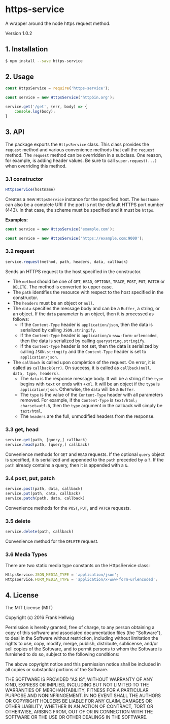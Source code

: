# https-service

A wrapper around the node https request method.

Version 1.0.2

## 1. Installation

```bash
$ npm install --save https-service
```

## 2. Usage

```javascript
const HttpsService = require('https-service');

const service = new HttpsService('httpbin.org');

service.get('/get', (err, body) => {
    console.log(body);
}
```

## 3. API

The package exports the `HttpsService` class. This class provides the `request` method and various convenience methods that call the `request` method. The `request` method can be overridden in a subclass. One reason, for example, is adding header values. Be sure to call `super.request(...)` when overriding this method.

### 3.1 constructor

```javascript
HttpsService(hostname)
```

Creates a new `HttpsService` instance for the specified host. The `hostname` can also be a complete URI if the port is not the default HTTPS port number (443). In that case, the scheme must be specified and it must be `https`.

**Examples:**

```javascript
const service = new HttpsService('example.com');
```

```javascript
const service = new HttpsService('https://example.com:9000');
```

### 3.2 request

```javascript
service.request(method, path, headers, data, callback)
```

Sends an HTTPS request to the host specified in the constructor.

- The `method` should be one of `GET`, `HEAD`, `OPTIONS`, `TRACE`, `POST`, `PUT`, `PATCH` or `DELETE`. The method is converted to upper case.
- The `path` identifies the resource with respect to the host specified in the constructor.
- The `headers` must be an object or `null`.
- The `data` specifies the message body and can be a `Buffer`, a string, or an object. If the `data` parameter is an object, then it is processed as follows:
    - If the `Content-Type` header is `application/json`, then the data is serialized by calling `JSON.stringify`.
    - If the `Content-Type` header is `application/x-www-form-urlencoded`, then the data is serialized by calling `querystring.stringify`.
    - If the `Content-Type` header is not set, then the data is serialized by calling `JSON.stringify` and the `Content-Type` header is set to  `application/json`.
- The `callback` is called upon completion of the request. On error, it is called as `callback(err)`. On success, it is called as `callback(null, data, type, headers)`.
    - The `data` is the response message body. It will be a string if the `type` begins with `text` or ends with `+xml`. It will be an object if the `type` is `application/json`. Otherwise, the `data` will be a `Buffer`.
    - The `type` is the value of the `Content-Type` header with all parameters removed. For example, if the `Content-Type` is `text/html; charset=utf-8`, then the `type` argument in the callback will simply be `text/html`.
    - The `headers` are the full, unmodified headers from the response.

### 3.3 get, head

```javascript
service.get(path, [query,] callback)
service.head(path, [query,] callback)
```

Convenience methods for `GET` and `HEAD` requests. If the optional `query` object is specified, it is serialized and appended to the `path` preceded by a `?`. If the `path` already contains a query, then it is appended with a `&`.

### 3.4 post, put, patch

```javascript
service.post(path, data, callback)
service.put(path, data, callback)
service.patch(path, data, callback)
```

Convenience methods for the `POST`, `PUT`, and `PATCH` requests.

### 3.5 delete

```javascript
service.delete(path, callback)
```

Convenience method for the `DELETE` request.

### 3.6 Media Types

There are two static media type constants on the HttpsService class:

```javascript
HttpsService.JSON_MEDIA_TYPE = 'application/json';
HttpsService.FORM_MEDIA_TYPE = 'application/x-www-form-urlencoded';
```

## 4. License

The MIT License (MIT)

Copyright (c) 2016 Frank Hellwig

Permission is hereby granted, free of charge, to any person obtaining a copy
of this software and associated documentation files (the "Software"), to deal
in the Software without restriction, including without limitation the rights
to use, copy, modify, merge, publish, distribute, sublicense, and/or sell
copies of the Software, and to permit persons to whom the Software is
furnished to do so, subject to the following conditions:

The above copyright notice and this permission notice shall be included in all
copies or substantial portions of the Software.

THE SOFTWARE IS PROVIDED "AS IS", WITHOUT WARRANTY OF ANY KIND, EXPRESS OR
IMPLIED, INCLUDING BUT NOT LIMITED TO THE WARRANTIES OF MERCHANTABILITY,
FITNESS FOR A PARTICULAR PURPOSE AND NONINFRINGEMENT. IN NO EVENT SHALL THE
AUTHORS OR COPYRIGHT HOLDERS BE LIABLE FOR ANY CLAIM, DAMAGES OR OTHER
LIABILITY, WHETHER IN AN ACTION OF CONTRACT, TORT OR OTHERWISE, ARISING FROM,
OUT OF OR IN CONNECTION WITH THE SOFTWARE OR THE USE OR OTHER DEALINGS IN THE
SOFTWARE.
